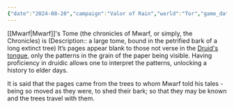 ```yaml
---
{"date":"2024-08-20","campaign":"Valor of Rain","world":"Tor","game_date":null,"type":["object Object"],"attunement":false,"location":null,"description":null,"tags":["item","VoR","Mwarf"],"icon":"FasCube","dg-publish":true,"permalink":"/valor-of-rain/mwarf-s-tome/","dgPassFrontmatter":true,"created":"2024-08-20T15:20:55.974+09:30"}
---
```


[[Mwarf\|Mwarf]]'s Tome (the chronicles of Mwarf, or simply, the Chronicles) is (Description:: a large tome, bound in the petrified bark of a long extinct tree)  It’s pages appear blank to those not verse in the [Druid's tongue](Druid#Druidic), only the patterns in the grain of the paper being visible.  Having proficiency in druidic allows one to interpret the patterns, unlocking a history to elder days.

It is said that the pages came from the trees to whom Mwarf told his tales - being so moved as they were, to shed their bark; so that they may be known and the trees travel with them.